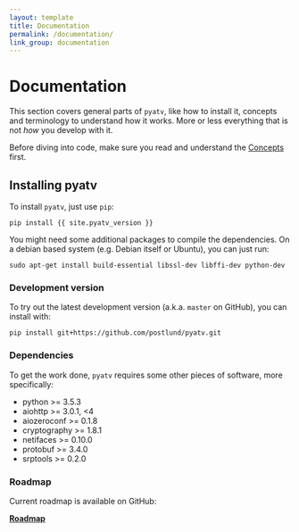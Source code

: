 ```yaml
---
layout: template
title: Documentation
permalink: /documentation/
link_group: documentation
---
```

# Documentation

This section covers general parts of `pyatv`, like how to install it, concepts and terminology to
understand how it works. More or less everything that is not *how* you develop with it.

Before diving into code, make sure you read and understand the [Concepts](documentation/concepts/)
first.

## Installing pyatv

To install `pyatv`, just use `pip`:

    pip install {{ site.pyatv_version }}

You might need some additional packages to compile the dependencies. On a debian based system
(e.g. Debian itself or Ubuntu), you can just run:

    sudo apt-get install build-essential libssl-dev libffi-dev python-dev

### Development version

To try out the latest development version (a.k.a. `master` on GitHub), you can install with:

    pip install git+https://github.com/postlund/pyatv.git

### Dependencies

To get the work done, `pyatv` requires some other pieces of software, more specifically:

- python >= 3.5.3
- aiohttp >= 3.0.1, <4
- aiozeroconf >= 0.1.8
- cryptography >= 1.8.1
- netifaces >= 0.10.0
- protobuf >= 3.4.0
- srptools >= 0.2.0

### Roadmap

Current roadmap is available on GitHub:

**[Roadmap](https://github.com/postlund/pyatv/milestones)**
